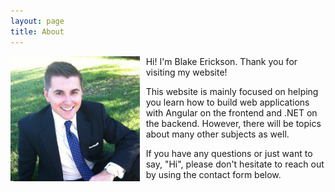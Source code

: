 ```yaml
---
layout: page
title: About
---
```


<img src="/images/blake_erickson.png" alt="Blake Erickson"
style="padding-right: 10px; float:left; height:200px; width:auto;"> Hi! I'm Blake Erickson. Thank you for visiting my website!

This website is mainly focused on helping you learn how to build web
applications with Angular on the frontend and .NET on the backend. However, there
will be topics about many other subjects as well.

If you have any questions or just want to say, "Hi", please don't hesitate to
reach out by using the contact form below.

